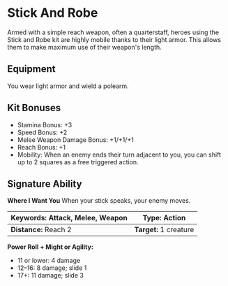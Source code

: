 # Stick And Robe

Armed with a simple reach weapon, often a quarterstaff, heroes using the Stick and Robe kit are highly mobile thanks to their light armor. This allows them to make maximum use of their weapon's length.

## Equipment

You wear light armor and wield a polearm.

## Kit Bonuses

-   Stamina Bonus: +3
-   Speed Bonus: +2
-   Melee Weapon Damage Bonus: +1/+1/+1
-   Reach Bonus: +1
-   Mobility: When an enemy ends their turn adjacent to you, you can shift up to 2 squares as a free triggered action.

## Signature Ability

**Where I Want You** When your stick speaks, your enemy moves.

| **Keywords:** Attack, Melee, Weapon | **Type:** Action |
| --------------------------------------- | -------------------------------- |
| **Distance:** Reach 2 | **Target:** 1 creature |








**Power Roll + Might or Agility:**

-   11 or lower: 4 damage
-   12–16: 8 damage; slide 1
-   17+: 11 damage; slide 3
